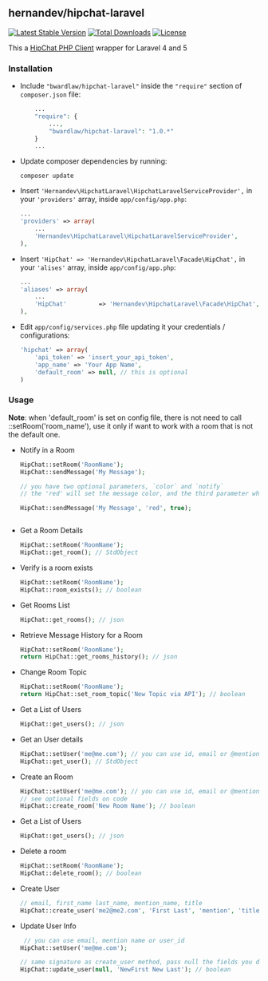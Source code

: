 ## hernandev/hipchat-laravel

[![Latest Stable Version](https://poser.pugx.org/hernandev/hipchat-laravel/version.svg)](https://packagist.org/packages/hernandev/hipchat-laravel)
[![Total Downloads](https://poser.pugx.org/hernandev/hipchat-laravel/downloads.svg)](https://packagist.org/packages/hernandev/hipchat-laravel)
[![License](https://poser.pugx.org/hernandev/hipchat-laravel/license.svg)](https://packagist.org/packages/hernandev/hipchat-laravel)



This a [HipChat PHP Client](https://github.com/hipchat/hipchat-php) wrapper for Laravel 4 and 5


### Installation

- Include `"bwardlaw/hipchat-laravel"` inside the `"require"` section of `composer.json` file:

    ```php
        ...
        "require": {
            ...,
            "bwardlaw/hipchat-laravel": "1.0.*"
        }
        ...
    
    ```

- Update composer dependencies by running:

    
    ```
    composer update
    ```

- Insert `'Hernandev\HipchatLaravel\HipchatLaravelServiceProvider',` in your `'providers'` array, inside `app/config/app.php`:

    ```php
    ...
    'providers' => array(
        ...
        'Hernandev\HipchatLaravel\HipchatLaravelServiceProvider',
    ),
    ```
    
    
- Insert `'HipChat' => 'Hernandev\HipchatLaravel\Facade\HipChat',` in your `'alises'` array, inside `app/config/app.php`:

    ```php
    ...
    'aliases' => array(
        ...
        'HipChat'         => 'Hernandev\HipchatLaravel\Facade\HipChat',
    ),
    ```
    

- Edit `app/config/services.php` file updating it your credentials / configurations:

    ```php
    'hipchat' => array(
        'api_token' => 'insert_your_api_token',
        'app_name' => 'Your App Name',
        'default_room' => null, // this is optional
    )
    
    ```
    
    


### Usage

**Note**: when 'default_room' is set on config file, there is not need to call ::setRoom('room_name'), use it only if want to work with a room that is not the default one.

- Notify in a Room

    ```php
    HipChat::setRoom('RoomName');
    HipChat::sendMessage('My Message');
    
    // you have two optional parameters, `color` and `notify`
    // the 'red' will set the message color, and the third parameter when `true` notify all users on the room
    
    HipChat::sendMessage('My Message', 'red', true);
    
    
    
    ```
    
- Get a Room Details

    ```php
    HipChat::setRoom('RoomName');
    HipChat::get_room(); // StdObject
    ```
    
- Verify is a room exists

    ```php
    HipChat::setRoom('RoomName');
    HipChat::room_exists(); // boolean
    ```
    
    
- Get Rooms List

    ```php
    HipChat::get_rooms(); // json
    ```
    
    
- Retrieve Message History for a Room

    ```php
    HipChat::setRoom('RoomName');
    return HipChat::get_rooms_history(); // json
    ```
    
    
- Change Room Topic

    ```php
    HipChat::setRoom('RoomName');
    return HipChat::set_room_topic('New Topic via API'); // boolean
    ```
    
    
- Get a List of Users

    ```php
    HipChat::get_users(); // json
    ```
    
- Get an User details

    ```php
    HipChat::setUser('me@me.com'); // you can use id, email or @mention_name
    HipChat::get_user(); // StdObject
    ```
    
- Create an Room

    ```php
    HipChat::setUser('me@me.com'); // you can use id, email or @mention_name
    // see optional fields on code
    HipChat::create_room('New Room Name'); // boolean
    ```
    
- Get a List of Users

    ```php
    HipChat::get_users(); // json
    ```
    

- Delete a room

    ```php
    HipChat::setRoom('RoomName');
    HipChat::delete_room(); // boolean
    ```

- Create User

    ```php
    // email, first_name last_name, mention_name, title
    HipChat::create_user('me2@me2.com', 'First Last', 'mention', 'title'); // boolean
    ```
    
- Update User Info

    ```php 
     // you can use email, mention name or user_id
    HipChat::setUser('me@me.com');
    
    // same signature as create_user method, pass null the fields you dont want to update
    HipChat::update_user(null, 'NewFirst New Last'); // boolean
    
    ```


    
